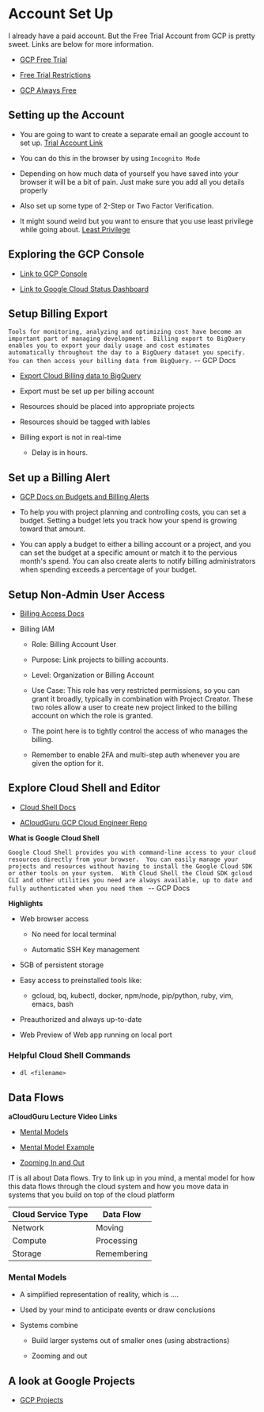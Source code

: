 # Account Set Up

I already have a paid account.  But the Free Trial Account from GCP is pretty sweet.  Links are below for more information. 

* [GCP Free Trial](https://cloud.google.com/free/)

* [Free Trial Restrictions](https://cloud.google.com/free/docs/gcp-free-tier#always-free-usage-limits)

* [GCP Always Free](https://cloud.google.com/free/docs/gcp-free-tier#always-free)


## Setting up the Account

* You are going to want to create a separate email an google account to set up.
[Trial Account Link](https://console.cloud.google.com/billing/00DD1C-7E0429-3ABCBD)

* You can do this in the browser by using `Incognito Mode`

* Depending on how much data of yourself you have saved into your browser it will be a bit of pain.   Just make sure you add all you details properly

* Also set up some type of 2-Step or Two Factor Verification.

* It might sound weird but you want to ensure that you use least privilege while going about. [Least Privilege](https://en.wikipedia.org/wiki/Principle_of_least_privilege) 


## Exploring the GCP Console

* [Link to GCP Console](https://console.cloud.google.com/)

* [Link to Google Cloud Status Dashboard](https://status.cloud.google.com/)

## Setup Billing Export

`Tools for monitoring, analyzing and optimizing cost have become an important part of managing development.  Billing export to BigQuery enables you to export your daily usage and cost estimates automatically throughout the day to a BigQuery dataset you specify.  You can then access your billing data from BigQuery.` -- GCP Docs 

* [Export Cloud Billing data to BigQuery](https://cloud.google.com/billing/docs/how-to/export-data-bigquery)

* Export must be set up per billing account

* Resources should be placed into appropriate projects

* Resources should be tagged with lables

* Billing export is not in real-time

  * Delay is in hours.

## Set up a Billing Alert

* [GCP Docs on Budgets and Billing Alerts](https://cloud.google.com/billing/docs/how-to/budgets)

* To help you with project planning and controlling costs, you can set a budget. Setting a budget lets you track how your spend is growing toward that amount.

* You can apply a budget to either a billing account or a project, and you can set the budget at a specific amount or match it to the pervious month's spend.  You can also create alerts to notify billing administrators when spending exceeds a percentage of your budget.


## Setup Non-Admin User Access 

* [Billing Access Docs](https://cloud.google.com/billing/docs/how-to/billing-access)

* Billing IAM

   * Role: Billing Account User

   * Purpose: Link projects to billing accounts.

   * Level: Organization or Billing Account

   * Use Case: This role has very restricted permissions, so you can grant it broadly, typically in combination with Project Creator.  These two roles allow a user to create new project linked to the billing account on which the role is granted. 

   * The point here is to tightly control the access of who manages the billing.

   * Remember to enable 2FA and multi-step auth whenever you are given the option for it.


## Explore Cloud Shell and Editor 

* [Cloud Shell Docs](https://cloud.google.com/shell/)

* [ACloudGuru GCP Cloud Engineer Repo](https://github.com/ACloudGuru/gcp-cloud-engineer)


**What is Google Cloud Shell**

`Google Cloud Shell provides you with command-line access to your cloud resources directly from your browser.  You can easily manage your projects and resources without having to install the Google Cloud SDK or other tools on your system.  With Cloud Shell the Cloud SDK gcloud CLI and other utilities you need are always available, up to date and fully authenticated when you need them ` -- GCP Docs


**Highlights**

* Web browser access

  * No need for local terminal 

  * Automatic SSH Key management

* 5GB of persistent storage

* Easy access to preinstalled tools like:

  * gcloud, bq, kubectl, docker, npm/node, pip/python, ruby, vim, emacs, bash

* Preauthorized and always up-to-date

* Web Preview of Web app running on local port


### Helpful Cloud Shell Commands

* `dl <filename>`


## Data Flows

**aCloudGuru Lecture Video Links**

* [Mental Models](https://acloud.guru/course/aws-certification-preparation/learn/Learning-Effectively/Mental-Models/watch)

* [Mental Model Example](https://acloud.guru/course/aws-certification-preparation/learn/Learning-Effectively/Mental-Model-Example/watch)

* [Zooming In and Out](https://acloud.guru/course/aws-certification-preparation/learn/Learning-Effectively/Zooming-In-and-Out/watch)


IT is all about Data flows.  Try to link up in you mind, a mental model for how this data flows through the cloud system and how you move data in systems that you build on top of the cloud platform

|Cloud Service Type | Data Flow|
|-------------------|----------|
| Network | Moving |
| Compute | Processing |
| Storage | Remembering |


### Mental Models

* A simplified representation of reality, which is ....

* Used by your mind to anticipate events or draw conclusions

* Systems combine

  * Build larger systems out of smaller ones (using abstractions)

  * Zooming and out


## A look at Google Projects

* [GCP Projects](https://cloud.google.com/docs/overview/#projects)




